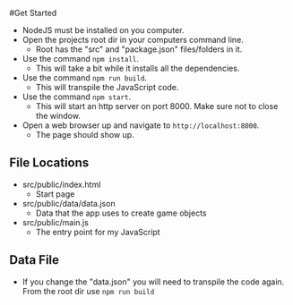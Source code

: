 #Get Started
- NodeJS must be installed on you computer.
- Open the projects root dir in your computers command line.
  - Root has the "src" and "package.json" files/folders in it.
- Use the command ```npm install```.
  - This will take a bit while it installs all the dependencies.
- Use the command ```npm run build```.
  - This will transpile the JavaScript code.
- Use the command ```npm start```.
  - This will start an http server on port 8000. Make sure not to close the window.
- Open a web browser up and navigate to ```http://localhost:8000```.
  - The page should show up.
  
## File Locations
- src/public/index.html
  - Start page
- src/public/data/data.json
  - Data that the app uses to create game objects
- src/public/main.js
  - The entry point for my JavaScript
    
## Data File
- If you change the "data.json" you will need to transpile the code again. From the root dir use ```npm run build```
